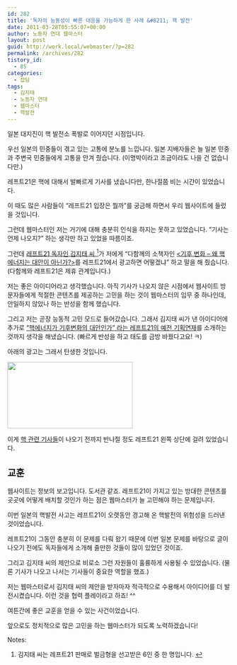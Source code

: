```yaml
---
id: 282
title: '독자의 능동성이 빠른 대응을 가능하게 한 사례 &#8211; 핵 발전'
date: 2011-03-28T05:55:07+00:00
author: 노동자 연대 웹마스터
layout: post
guid: http://work.local/webmaster/?p=282
permalink: /archives/282
tistory_id:
  - 85
categories:
  - 잡담
tags:
  - 김지태
  - 노동자 연대
  - 웹마스터
  - 핵발전
---
```

일본 대지진이 핵 발전소 폭발로 이어지던 시점입니다.

우선 일본의 민중들이 겪고 있는 고통에 분노를 느낍니다. 일본 지배자들은 늘 일본 민중과 주변국 민중들에게 고통을 안겨 줬습니다. (이명박이라고 조금이라도 나을 건 없습니다만.)

레프트21은 핵에 대해서 발빠르게 기사를 냈습니다만, 한나절쯤 비는 시간이 있었습니다.

이 때도 많은 사람들이 &#8220;레프트21 입장은 뭘까&#8221;를 궁금해 하면서 우리 웹사이트에 들렀을 것입니다.

그런데 웹마스터인 저는 거기에 대해 충분히 인식을 하지는 못하고 있었습니다. &#8220;기사는 언제 나오지?&#8221; 하는 생각만 하고 있었을 따름이죠.

그런데 <a href="http://wspaper.org/article/8423" target="_self" title="[http://wspaper.org/article/8423]로 이동합니다.">레프트21 독자인 김지태 씨 <a class="simple-footnote" title="김지태 씨는 레프트21 판매로 벌금형을 선고받은 6인 중 한 명입니다." id="return-note-282-1" href="#note-282-1"><sup>1</sup></a></a>가 저에게 &#8220;다함께의 소책자인 <a href="http://www.alltogether.or.kr/4_book/book_1_view.jsp?no=15" target="_self" title="[http://www.alltogether.or.kr/4_book/book_1_view.jsp?no=15]로 이동합니다."><기후 변화 &#8211; 왜 핵 에너지는 대안이 아닌가?></a>를 레프트21에서 광고하면 어떻겠냐&#8221; 하고 말을 해 줬습니다. (다함께와 레프트21은 제휴 관계입니다.)

저는 좋은 아이디어라고 생각했습니다. 아직 기사가 나오지 않은 시점에서 웹사이트 방문자들에게 적절한 콘텐츠를 제공하는 고민을 하는 것이 웹마스터의 임무 중 하나인데, 안일하지 않았나 하는 반성을 함께 했습니다.

그리고 저는 곧장 능동적 고민 모드로 들어갔습니다. 그래서 김지태 씨가 낸 아이디어에 추가로 <a href="http://wspaper.org/2_news_serial.php?serial_no=10" target="_self" title="[http://wspaper.org/2_news_serial.php?serial_no=10]로 이동합니다." class="broken_link">&#8220;핵에너지가 기후변화의 대안인가&#8221; 라는 레프트21의 예전 기획연재</a>를 소개하는 것까지 생각을 해냈습니다. (빠르게 반성을 하고 태도를 금방 바꿨다고요! ㅋ)

아래의 광고는 그래서 탄생한 것입니다.

<img src="http://work.local/webmaster/wp-content/uploads/1/cfile3.uf.113B8C4E4D9021B12F2C23.png" class="aligncenter" width="283" height="150" alt="" filename="핵 소책자와 기획연재 광고.png" filemime="image/jpeg" />

이게 <a href="http://wspaper.org/6_issue.php?issue_no=91" target="_self" title="[http://wspaper.org/6_issue.php?issue_no=91]로 이동합니다.">핵 관련 기사들</a>이 나오기 전까지 반나절 정도 레프트21 왼쪽 상단에 걸려 있었습니다.

## 교훈

웹사이트는 정보의 보고입니다. 도서관 같죠. 레프트21이 가지고 있는 방대한 콘텐츠를 곳곳에 어떻게 배치할 것인가 하는 점은 웹마스터가 늘 고민해야 하는 문제입니다.

이번 일본의 핵발전 사고는 레프트21이 오랫동안 경고해 온 핵발전의 위험성을 드러낸 것이었습니다.

레프트21이 그동안 충분히 이 문제를 다뤄 왔기 때문에 이번 일본 문제를 바탕으로 글이 나오기 전에도 독자들에게 소개해 줄만한 것들이 많이 있었던 것이죠.

그리고 김지태 씨의 제안으로 비로소 그런 자원들이 훌륭하게 사용될 수 있었습니다. (물론 기사가 나오고 나서는 기사들이 중요한 역할을 했죠.)

저는 웹마스터로서 김지태 씨의 제안을 받자마자 적극적으로 수용해서 아이디어를 더 발전시켰습니다. 이런 것을 협력 플레이라고 하죠! ^^

여튼간에 좋은 교훈을 얻을 수 있는 사건이었습니다.

앞으로도 정치적으로 많은 고민을 하는 웹마스터가 되도록 노력하겠습니다!

<div class="simple-footnotes">
  <p class="notes">
    Notes:
  </p>
  
  <ol>
    <li id="note-282-1">
      김지태 씨는 레프트21 판매로 벌금형을 선고받은 6인 중 한 명입니다. <a href="#return-note-282-1">&#8617;</a>
    </li>
  </ol>
</div>